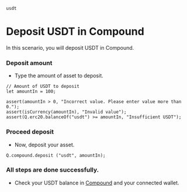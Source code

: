 ```meta-Currency
usdt
```

# Deposit USDT in Compound

In this scenario, you will deposit USDT in Compound.

### Deposit amount

- Type the amount of asset to deposit.

```input USDT
// Amount of USDT to deposit
let amountIn = 100;
```

```input-Verify
assert(amountIn > 0, "Incorrect value. Please enter value more than 0.");
assert(isCurrency(amountIn), "Invalid value");
assert(Q.erc20.balanceOf("usdt") >= amountIn, "Insufficient USDT");
```

### Proceed deposit

- Now, deposit your asset.

```taster
Q.compound.deposit ("usdt", amountIn);
```

### All steps are done successfully.

- Check your USDT balance in [Compound](https://app.compound.finance/) and your connected wallet.
